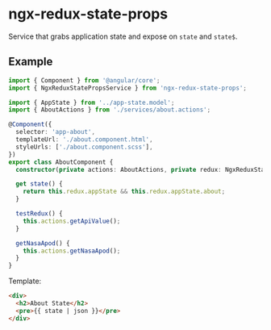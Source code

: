 # ngx-redux-state-props

Service that grabs application state and expose on `state` and `state$`.

## Example

```ts
import { Component } from '@angular/core';
import { NgxReduxStatePropsService } from 'ngx-redux-state-props';

import { AppState } from '../app-state.model';
import { AboutActions } from './services/about.actions';

@Component({
  selector: 'app-about',
  templateUrl: './about.component.html',
  styleUrls: ['./about.component.scss'],
})
export class AboutComponent {
  constructor(private actions: AboutActions, private redux: NgxReduxStatePropsService<AppState>) {}

  get state() {
    return this.redux.appState && this.redux.appState.about;
  }

  testRedux() {
    this.actions.getApiValue();
  }

  getNasaApod() {
    this.actions.getNasaApod();
  }
}
```

Template:
```html
<div>
  <h2>About State</h2>
  <pre>{{ state | json }}</pre>
</div>
```